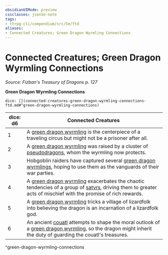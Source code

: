```yaml
---
obsidianUIMode: preview
cssclasses: json5e-note
tags:
- ttrpg-cli/compendium/src/5e/ftd
aliases:
- Connected Creatures; Green Dragon Wyrmling Connections
---
```

# Connected Creatures; Green Dragon Wyrmling Connections
*Source: Fizban's Treasury of Dragons p. 127* 

**Green Dragon Wyrmling Connections**

`dice: [](connected-creatures-green-dragon-wyrmling-connections-ftd.md#^green-dragon-wyrmling-connections)`

| dice: d6 | Connected Creatures |
|----------|---------------------|
| 1 | A [green dragon wyrmling](Інструменти%20ДМ/CLI/bestiary/dragon/green-dragon-wyrmling-xmm.md) is the centerpiece of a traveling circus but might not be a prisoner after all. |
| 2 | A [green dragon wyrmling](Інструменти%20ДМ/CLI/bestiary/dragon/green-dragon-wyrmling-xmm.md) was raised by a cluster of [pseudodragons](Інструменти%20ДМ/CLI/bestiary/dragon/pseudodragon-xmm.md), whom the wyrmling now protects. |
| 3 | Hobgoblin raiders have captured several [green dragon wyrmlings](Інструменти%20ДМ/CLI/bestiary/dragon/green-dragon-wyrmling-xmm.md), hoping to use them as the vanguards of their war parties. |
| 4 | A [green dragon wyrmling](Інструменти%20ДМ/CLI/bestiary/dragon/green-dragon-wyrmling-xmm.md) exacerbates the chaotic tendencies of a group of [satyrs](Інструменти%20ДМ/CLI/bestiary/fey/satyr-xmm.md), driving them to greater acts of mischief with the promise of rich rewards. |
| 5 | A [green dragon wyrmling](Інструменти%20ДМ/CLI/bestiary/dragon/green-dragon-wyrmling-xmm.md) tricks a village of lizardfolk into believing the dragon is an incarnation of a lizardfolk god. |
| 6 | An ancient [couatl](Інструменти%20ДМ/CLI/bestiary/celestial/couatl-xmm.md) attempts to shape the moral outlook of a [green dragon wyrmling](Інструменти%20ДМ/CLI/bestiary/dragon/green-dragon-wyrmling-xmm.md), so the dragon might inherit the duty of guarding the couatl's treasures. |
^green-dragon-wyrmling-connections